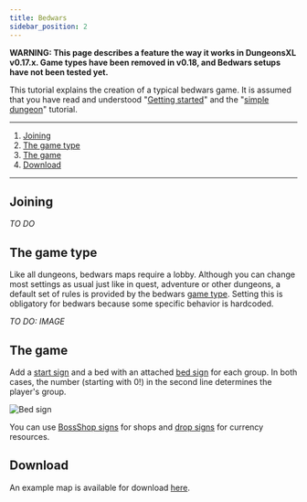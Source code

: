 ```yaml
---
title: Bedwars
sidebar_position: 2
---
```


**WARNING: This page describes a feature the way it works in DungeonsXL v0.17.x. Game types have been removed in v0.18, and Bedwars setups have not been tested yet.**

This tutorial explains the creation of a typical bedwars game. It is assumed that you have read and understood "[Getting started](getting-started)" and the "[simple dungeon](simple-dungeon)" tutorial.

***

1. [Joining](#joining)
2. [The game type](#the-game-type)
3. [The game](#the-game)
4. [Download](#download)

***

## Joining
_TO DO_

## The game type
Like all dungeons, bedwars maps require a lobby. Although you can change most settings as usual just like in quest, adventure or other dungeons, a default set of rules is provided by the bedwars [game type](game-types). Setting this is obligatory for bedwars because some specific behavior is hardcoded.

_TO DO: IMAGE_

## The game
Add a [start sign](signs#start) and a bed with an attached [bed sign](signs#bed) for each group. In both cases, the number (starting with 0!) in the second line determines the player's group.

![Bed sign](http://feuerstern.bplaced.net/ressourcen/DXLSigns/Bed.png)

You can use [BossShop signs](signs#bossshop) for shops and [drop signs](signs#drop) for currency resources.

## Download
An example map is available for download [here](https://erethon.de/resources/dxl/Bedwars.zip).